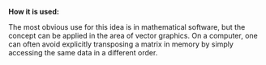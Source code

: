 **How it is used:**

The most obvious use for this idea is in mathematical software,
but the concept can be applied in the area of vector graphics.
On a computer, one can often avoid explicitly transposing a matrix in memory by simply accessing the same data in a different order.
